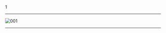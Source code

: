 1
***
![001](https://user-images.githubusercontent.com/29118746/115385854-4dce2080-a1e1-11eb-99fb-497838754b45.jpg)
 *** 

